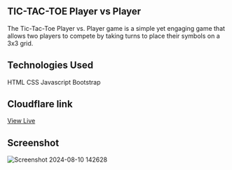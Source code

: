 
## TIC-TAC-TOE Player vs Player

The Tic-Tac-Toe Player vs. Player game is a simple yet engaging game that allows two players to compete by taking turns to place their symbols on a 3x3 grid.
 


## Technologies Used
HTML
CSS
Javascript
Bootstrap

## Cloudflare link
[View Live](https://projectjs5.pages.dev/)

## Screenshot
![Screenshot 2024-08-10 142628](https://github.com/user-attachments/assets/6c5fdbb2-0d81-4161-b49a-c9d8f9995c50)
